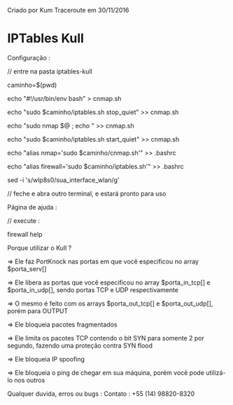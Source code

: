 Criado por Kum Traceroute em 30/11/2016

# IPTables Kull

Configuração :

// entre na pasta iptables-kull

caminho=$(pwd)

echo "#!/usr/bin/env bash" > cnmap.sh

echo "sudo $caminho/iptables.sh stop_quiet" >> cnmap.sh

echo "sudo nmap $@ ; echo " >> cnmap.sh

echo "sudo $caminho/iptables.sh start_quiet" >> cnmap.sh

echo "alias nmap='sudo $caminho/cnmap.sh'" >> .bashrc

echo "alias firewall='sudo $caminho/iptables.sh'" >> .bashrc

sed -i 's/wlp8s0/sua_interface_wlan/g'

// feche e abra outro terminal, e estará pronto para uso

Página de ajuda :

// execute :

firewall help

Porque utilizar o Kull ?

=> Ele faz PortKnock nas portas em que você especificou no array $porta_serv[]

=> Ele libera as portas que você especificou no array $porta_in_tcp[] e $porta_in_udp[], sendo portas TCP e UDP respectivamente

=> O mesmo é feito com os arrays $porta_out_tcp[] e $porta_out_udp[], porém para OUTPUT

=> Ele bloqueia pacotes fragmentados

=> Ele limita os pacotes TCP contendo o bit SYN para somente 2 por segundo, fazendo uma proteção contra SYN flood

=> Ele bloqueia IP spoofing

=> Ele bloqueia o ping de chegar em sua máquina, porém você pode utilizá-lo nos outros

Qualquer duvida, erros ou bugs :
Contato : +55 (14) 98820-8320
